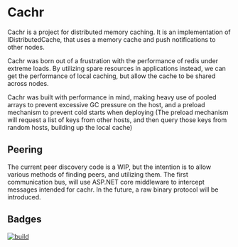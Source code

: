 # Cachr
Cachr is a project for distributed memory caching. It is an implementation of IDistributedCache, that uses a memory cache and push notifications to other nodes.

Cachr was born out of a frustration with the performance of redis under extreme loads. By utilizing spare resources in applications instead, we can get the performance of local caching, but allow the cache to be shared across nodes.

Cachr was built with performance in mind, making heavy use of pooled arrays to prevent excessive GC pressure on the host, and a preload mechanism to prevent cold starts when deploying (The preload mechanism will request a list of keys from other hosts, and then query those keys from random hosts, building up the local cache)


## Peering
The current peer discovery code is a WIP, but the intention is to allow various methods of finding peers, and utilizing them. The first communication bus, will use ASP.NET core middleware to intercept messages intended for cachr. In the future, a raw binary protocol will be introduced.


## Badges
[![build](https://github.com/jasoncouture/cachr/actions/workflows/build.yml/badge.svg?event=push)](https://github.com/jasoncouture/cachr/actions/workflows/build.yml)